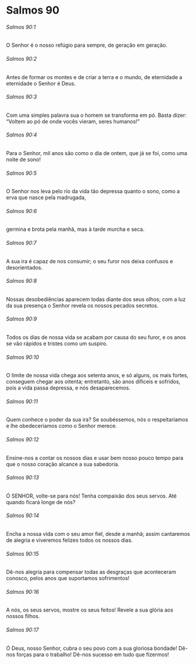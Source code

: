 # Salmos 90

###### Salmos 90:1

O Senhor é o nosso refúgio para sempre, de geração em geração.

###### Salmos 90:2

Antes de formar os montes e de criar a terra e o mundo, de eternidade a eternidade o Senhor é Deus.

###### Salmos 90:3

Com uma simples palavra sua o homem se transforma em pó. Basta dizer: “Voltem ao pó de onde vocês vieram, seres humanos!”

###### Salmos 90:4

Para o Senhor, mil anos são como o dia de ontem, que já se foi, como uma noite de sono!

###### Salmos 90:5

O Senhor nos leva pelo rio da vida tão depressa quanto o sono, como a erva que nasce pela madrugada,

###### Salmos 90:6

germina e brota pela manhã, mas à tarde murcha e seca.

###### Salmos 90:7

A sua ira é capaz de nos consumir; o seu furor nos deixa confusos e desorientados.

###### Salmos 90:8

Nossas desobediências aparecem todas diante dos seus olhos; com a luz da sua presença o Senhor revela os nossos pecados secretos.

###### Salmos 90:9

Todos os dias de nossa vida se acabam por causa do seu furor, e os anos se vão rápidos e tristes como um suspiro.

###### Salmos 90:10

O limite de nossa vida chega aos setenta anos, e só alguns, os mais fortes, conseguem chegar aos oitenta; entretanto, são anos difíceis e sofridos, pois a vida passa depressa, e nós desaparecemos.

###### Salmos 90:11

Quem conhece o poder da sua ira? Se soubéssemos, nós o respeitaríamos e lhe obedeceríamos como o Senhor merece.

###### Salmos 90:12

Ensine-nos a contar os nossos dias e usar bem nosso pouco tempo para que o nosso coração alcance a sua sabedoria.

###### Salmos 90:13

Ó SENHOR, volte-se para nós! Tenha compaixão dos seus servos. Até quando ficará longe de nós?

###### Salmos 90:14

Encha a nossa vida com o seu amor fiel, desde a manhã; assim cantaremos de alegria e viveremos felizes todos os nossos dias.

###### Salmos 90:15

Dê-nos alegria para compensar todas as desgraças que aconteceram conosco, pelos anos que suportamos sofrimentos!

###### Salmos 90:16

A nós, os seus servos, mostre os seus feitos! Revele a sua glória aos nossos filhos.

###### Salmos 90:17

Ó Deus, nosso Senhor, cubra o seu povo com a sua gloriosa bondade! Dê-nos forças para o trabalho! Dê-nos sucesso em tudo que fizermos!


